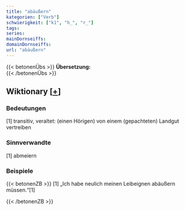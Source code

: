 ```yaml
---
title: "abäußern"
kategorien: ["Verb"]
schwierigkeit: ["k1", "h_", "r_"]
tags:
series:
mainDornseiffs:
domainDornseiffs:
url: "abäußern"
---
```


{{< betonenÜbs >}}
**Übersetzung:**  
{{< /betonenÜbs >}}

## Wiktionary [[+](https://de.wiktionary.org/wiki/abäußern)]

### Bedeutungen
[1] transitiv, veraltet: (einen Hörigen) von einem (gepachteten) Landgut vertreiben  

### Sinnverwandte
[1] abmeiern  

### Beispiele
{{< betonenZB >}}
[1] „Ich habe neulich meinen Leibeignen abäußern müssen.“[1]  

{{< /betonenZB >}}


